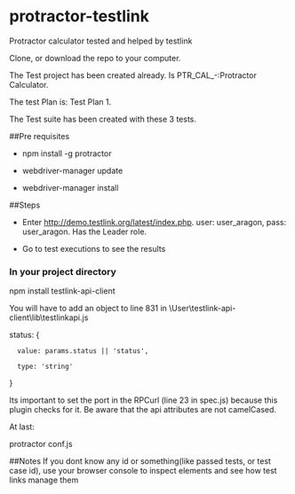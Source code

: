 # protractor-testlink
Protractor calculator tested and helped by testlink

 Clone, or download the repo to your computer.
 
 The Test project has been created already. Is PTR_CAL_-:Protractor Calculator.
 
 The test Plan is: Test Plan 1.
 
 The Test suite has been created with these 3 tests.
 

##Pre requisites
* npm install -g protractor

* webdriver-manager update

* webdriver-manager install


##Steps
* Enter http://demo.testlink.org/latest/index.php. 
user: user_aragon, pass: user_aragon. Has the Leader role. 

* Go to test executions to see the results

### In your project directory
npm install testlink-api-client

You will have to add an object to line 831 in \User\testlink-api-client\lib\testlinkapi.js

status: {

      value: params.status || 'status',
      
      type: 'string'
      
  }
  
  
Its important to set the port in the RPCurl (line 23 in spec.js) because this plugin checks for it.
Be aware that the api attributes are not camelCased.

At last: 

protractor conf.js



##Notes
If you dont know any id or something(like passed tests, or test case id), use your browser console to inspect elements and see how test links manage them
